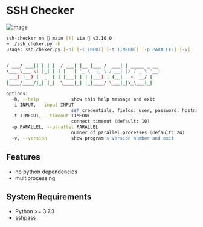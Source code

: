 # SSH Checker

![image](https://user-images.githubusercontent.com/12753171/142739623-14fbf098-d6e9-4395-81e3-286f57d73749.png)

```zsh
ssh-checker on  main [!] via 🐍 v3.10.0
➜ ./ssh_cheker.py -h
usage: ssh_cheker.py [-h] [-i INPUT] [-t TIMEOUT] [-p PARALLEL] [-v]

 ____ ____  _   _    ____ _     _____      _
/ ___/ ___|| | | |  / ___| |__ |___ /  ___| | _____ _ __
\___ \___ \| |_| | | |   | '_ \  |_ \ / __| |/ / _ \ '__|
 ___) |__) |  _  | | |___| | | |___) | (__|   <  __/ |
|____/____/|_| |_|  \____|_| |_|____/ \___|_|\_\___|_|

options:
  -h, --help            show this help message and exit
  -i INPUT, --input INPUT
                        ssh credentials. fields: user, password, hostname[:port] (default: data.csv)
  -t TIMEOUT, --timeout TIMEOUT
                        connect timeout (default: 10)
  -p PARALLEL, --parallel PARALLEL
                        number of parallel processes (default: 24)
  -v, --version         show program's version number and exit
```

## Features

- no python dependencies
- multiprocessing

## System Requirements

- Python >= 3.7.3
- [sshpass](https://sourceforge.net/projects/sshpass/)
